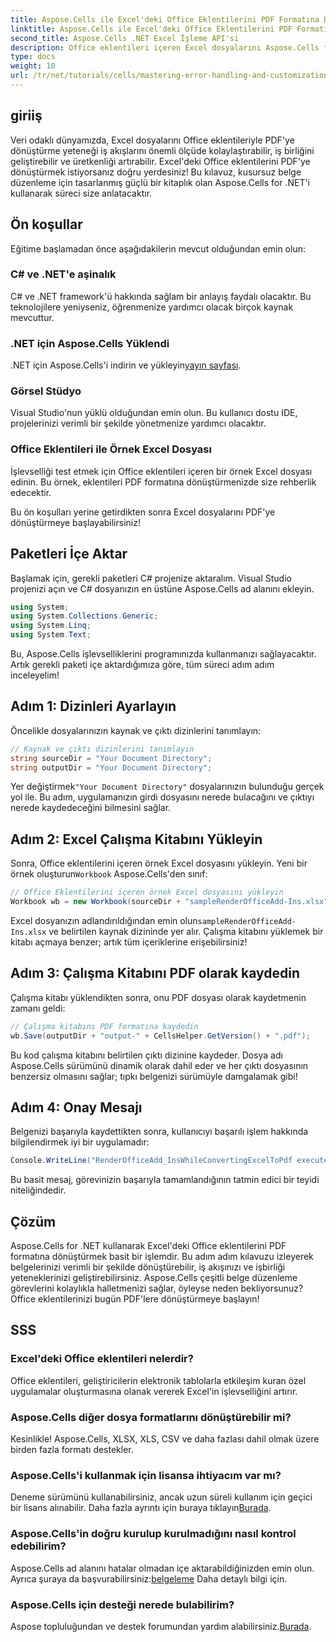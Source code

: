 ```yaml
---
title: Aspose.Cells ile Excel'deki Office Eklentilerini PDF Formatına Dönüştürün
linktitle: Aspose.Cells ile Excel'deki Office Eklentilerini PDF Formatına Dönüştürün
second_title: Aspose.Cells .NET Excel İşleme API'si
description: Office eklentileri içeren Excel dosyalarını Aspose.Cells for .NET ile sorunsuz bir şekilde PDF formatına nasıl dönüştüreceğinizi öğrenerek Excel iş akışlarınızın tüm potansiyelini ortaya çıkarın. Bu kapsamlı kılavuz adım adım bir yaklaşım sunar.
type: docs
weight: 10
url: /tr/net/tutorials/cells/mastering-error-handling-and-customization/render-office-add-ins-in-excel-to-pdf-format/
---
```

## giriiş

Veri odaklı dünyamızda, Excel dosyalarını Office eklentileriyle PDF'ye dönüştürme yeteneği iş akışlarını önemli ölçüde kolaylaştırabilir, iş birliğini geliştirebilir ve üretkenliği artırabilir. Excel'deki Office eklentilerini PDF'ye dönüştürmek istiyorsanız doğru yerdesiniz! Bu kılavuz, kusursuz belge düzenleme için tasarlanmış güçlü bir kitaplık olan Aspose.Cells for .NET'i kullanarak süreci size anlatacaktır.

## Ön koşullar

Eğitime başlamadan önce aşağıdakilerin mevcut olduğundan emin olun:

### C# ve .NET'e aşinalık
C# ve .NET framework'ü hakkında sağlam bir anlayış faydalı olacaktır. Bu teknolojilere yeniyseniz, öğrenmenize yardımcı olacak birçok kaynak mevcuttur.

### .NET için Aspose.Cells Yüklendi
 .NET için Aspose.Cells'i indirin ve yükleyin[yayın sayfası](https://releases.aspose.com/cells/net/).

### Görsel Stüdyo
Visual Studio'nun yüklü olduğundan emin olun. Bu kullanıcı dostu IDE, projelerinizi verimli bir şekilde yönetmenize yardımcı olacaktır.

### Office Eklentileri ile Örnek Excel Dosyası
İşlevselliği test etmek için Office eklentileri içeren bir örnek Excel dosyası edinin. Bu örnek, eklentileri PDF formatına dönüştürmenizde size rehberlik edecektir.

Bu ön koşulları yerine getirdikten sonra Excel dosyalarını PDF'ye dönüştürmeye başlayabilirsiniz!

## Paketleri İçe Aktar
Başlamak için, gerekli paketleri C# projenize aktaralım. Visual Studio projenizi açın ve C# dosyanızın en üstüne Aspose.Cells ad alanını ekleyin.

```csharp
using System;
using System.Collections.Generic;
using System.Linq;
using System.Text;
```
Bu, Aspose.Cells işlevselliklerini programınızda kullanmanızı sağlayacaktır. Artık gerekli paketi içe aktardığımıza göre, tüm süreci adım adım inceleyelim!

## Adım 1: Dizinleri Ayarlayın

Öncelikle dosyalarınızın kaynak ve çıktı dizinlerini tanımlayın:

```csharp
// Kaynak ve çıktı dizinlerini tanımlayın
string sourceDir = "Your Document Directory";
string outputDir = "Your Document Directory";
```

 Yer değiştirmek`"Your Document Directory"` dosyalarınızın bulunduğu gerçek yol ile. Bu adım, uygulamanızın girdi dosyasını nerede bulacağını ve çıktıyı nerede kaydedeceğini bilmesini sağlar.

## Adım 2: Excel Çalışma Kitabını Yükleyin

 Sonra, Office eklentilerini içeren örnek Excel dosyasını yükleyin. Yeni bir örnek oluşturun`Workbook` Aspose.Cells'den sınıf:

```csharp
// Office Eklentilerini içeren örnek Excel dosyasını yükleyin
Workbook wb = new Workbook(sourceDir + "sampleRenderOfficeAdd-Ins.xlsx");
```

 Excel dosyanızın adlandırıldığından emin olun`sampleRenderOfficeAdd-Ins.xlsx` ve belirtilen kaynak dizininde yer alır. Çalışma kitabını yüklemek bir kitabı açmaya benzer; artık tüm içeriklerine erişebilirsiniz!

## Adım 3: Çalışma Kitabını PDF olarak kaydedin

Çalışma kitabı yüklendikten sonra, onu PDF dosyası olarak kaydetmenin zamanı geldi:

```csharp
// Çalışma kitabını PDF formatına kaydedin
wb.Save(outputDir + "output-" + CellsHelper.GetVersion() + ".pdf");
```

Bu kod çalışma kitabını belirtilen çıktı dizinine kaydeder. Dosya adı Aspose.Cells sürümünü dinamik olarak dahil eder ve her çıktı dosyasının benzersiz olmasını sağlar; tıpkı belgenizi sürümüyle damgalamak gibi!

## Adım 4: Onay Mesajı

Belgenizi başarıyla kaydettikten sonra, kullanıcıyı başarılı işlem hakkında bilgilendirmek iyi bir uygulamadır:

```csharp
Console.WriteLine("RenderOfficeAdd_InsWhileConvertingExcelToPdf executed successfully.");
```

Bu basit mesaj, görevinizin başarıyla tamamlandığının tatmin edici bir teyidi niteliğindedir.

## Çözüm

Aspose.Cells for .NET kullanarak Excel'deki Office eklentilerini PDF formatına dönüştürmek basit bir işlemdir. Bu adım adım kılavuzu izleyerek belgelerinizi verimli bir şekilde dönüştürebilir, iş akışınızı ve işbirliği yeteneklerinizi geliştirebilirsiniz. Aspose.Cells çeşitli belge düzenleme görevlerini kolaylıkla halletmenizi sağlar, öyleyse neden bekliyorsunuz? Office eklentilerinizi bugün PDF'lere dönüştürmeye başlayın!

## SSS

### Excel'deki Office eklentileri nelerdir?
Office eklentileri, geliştiricilerin elektronik tablolarla etkileşim kuran özel uygulamalar oluşturmasına olanak vererek Excel'in işlevselliğini artırır.

### Aspose.Cells diğer dosya formatlarını dönüştürebilir mi?
Kesinlikle! Aspose.Cells, XLSX, XLS, CSV ve daha fazlası dahil olmak üzere birden fazla formatı destekler.

### Aspose.Cells'i kullanmak için lisansa ihtiyacım var mı?
Deneme sürümünü kullanabilirsiniz, ancak uzun süreli kullanım için geçici bir lisans alınabilir. Daha fazla ayrıntı için buraya tıklayın[Burada](https://purchase.aspose.com/temporary-license/).

### Aspose.Cells'in doğru kurulup kurulmadığını nasıl kontrol edebilirim?
 Aspose.Cells ad alanını hatalar olmadan içe aktarabildiğinizden emin olun. Ayrıca şuraya da başvurabilirsiniz:[belgeleme](https://reference.aspose.com/cells/net/) Daha detaylı bilgi için.

### Aspose.Cells için desteği nerede bulabilirim?
 Aspose topluluğundan ve destek forumundan yardım alabilirsiniz.[Burada](https://forum.aspose.com/c/cells/9).